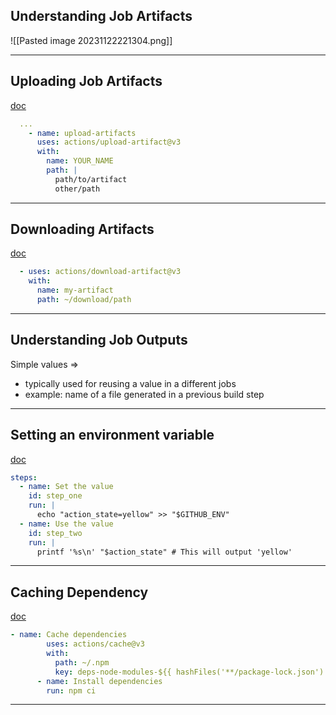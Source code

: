## Understanding Job Artifacts

![[Pasted image 20231122221304.png]]

---
## Uploading Job Artifacts

[doc](https://github.com/actions/upload-artifact)
```YAML
  ...
    - name: upload-artifacts
      uses: actions/upload-artifact@v3
      with:
        name: YOUR_NAME
        path: |
          path/to/artifact
          other/path
```

---
## Downloading Artifacts

[doc](https://github.com/actions/download-artifact)

```YAML
  - uses: actions/download-artifact@v3
    with:
      name: my-artifact
      path: ~/download/path
```

---

## Understanding Job Outputs

Simple values => 
- typically used for reusing a value in a different jobs
- example: name of a file generated in a previous build step

---

## Setting an environment variable

[doc](https://docs.github.com/en/actions/using-workflows/workflow-commands-for-github-actions#setting-an-environment-variable)
```YAML
steps:
  - name: Set the value
    id: step_one
    run: |
      echo "action_state=yellow" >> "$GITHUB_ENV"
  - name: Use the value
    id: step_two
    run: |
      printf '%s\n' "$action_state" # This will output 'yellow'
```

---
## Caching Dependency

[doc](https://github.com/actions/cache)

```YAML
- name: Cache dependencies
        uses: actions/cache@v3
        with:
          path: ~/.npm
          key: deps-node-modules-${{ hashFiles('**/package-lock.json') }}
      - name: Install dependencies
        run: npm ci
```

---
